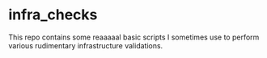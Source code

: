 # infra_checks
This repo contains some reaaaaal basic scripts I sometimes use to perform various rudimentary infrastructure validations.
